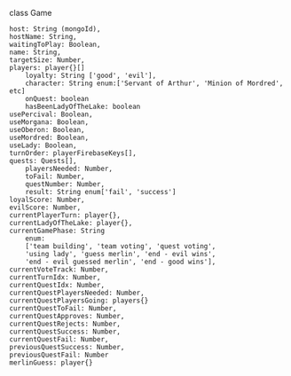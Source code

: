 class Game

	host: String (mongoId),
	hostName: String,
	waitingToPlay: Boolean,
	name: String,
	targetSize: Number,
	players: player{}[]
		loyalty: String ['good', 'evil'],
		character: String enum:['Servant of Arthur', 'Minion of Mordred', etc]
		onQuest: boolean
		hasBeenLadyOfTheLake: boolean
	usePercival: Boolean,
	useMorgana: Boolean,
	useOberon: Boolean,
	useMordred: Boolean,
	useLady: Boolean,
	turnOrder: playerFirebaseKeys[],
	quests: Quests[],
		playersNeeded: Number,
		toFail: Number,
		questNumber: Number,
		result: String enum['fail', 'success']
	loyalScore: Number,
	evilScore: Number,
	currentPlayerTurn: player{},
	currentLadyOfTheLake: player{},
	currentGamePhase: String 
		enum:
		['team building', 'team voting', 'quest voting', 
		'using lady', 'guess merlin', 'end - evil wins',
		'end - evil guessed merlin', 'end - good wins'],
	currentVoteTrack: Number,
	currentTurnIdx: Number,
	currentQuestIdx: Number,
	currentQuestPlayersNeeded: Number,
	currentQuestPlayersGoing: players{}
	currentQuestToFail: Number,
	currentQuestApproves: Number,
	currentQuestRejects: Number,
	currentQuestSuccess: Number,
	currentQuestFail: Number,
	previousQuestSuccess: Number,
	previousQuestFail: Number
	merlinGuess: player{}
